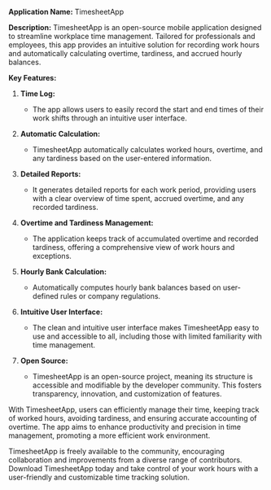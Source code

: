 **Application Name:** TimesheetApp

**Description:**
TimesheetApp is an open-source mobile application designed to streamline workplace time management. Tailored for professionals and employees, this app provides an intuitive solution for recording work hours and automatically calculating overtime, tardiness, and accrued hourly balances.

**Key Features:**

1. **Time Log:**
   - The app allows users to easily record the start and end times of their work shifts through an intuitive user interface.

2. **Automatic Calculation:**
   - TimesheetApp automatically calculates worked hours, overtime, and any tardiness based on the user-entered information.

3. **Detailed Reports:**
   - It generates detailed reports for each work period, providing users with a clear overview of time spent, accrued overtime, and any recorded tardiness.

4. **Overtime and Tardiness Management:**
   - The application keeps track of accumulated overtime and recorded tardiness, offering a comprehensive view of work hours and exceptions.

5. **Hourly Bank Calculation:**
   - Automatically computes hourly bank balances based on user-defined rules or company regulations.

6. **Intuitive User Interface:**
   - The clean and intuitive user interface makes TimesheetApp easy to use and accessible to all, including those with limited familiarity with time management.

7. **Open Source:**
   - TimesheetApp is an open-source project, meaning its structure is accessible and modifiable by the developer community. This fosters transparency, innovation, and customization of features.

With TimesheetApp, users can efficiently manage their time, keeping track of worked hours, avoiding tardiness, and ensuring accurate accounting of overtime. The app aims to enhance productivity and precision in time management, promoting a more efficient work environment.

TimesheetApp is freely available to the community, encouraging collaboration and improvements from a diverse range of contributors. Download TimesheetApp today and take control of your work hours with a user-friendly and customizable time tracking solution.
